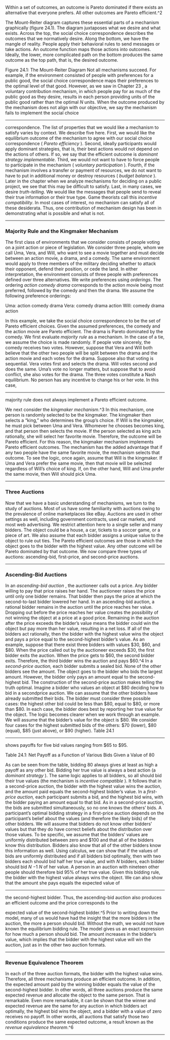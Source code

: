 Within a set of outcomes, an outcome is Pareto dominated if there exists an alternative that everyone prefers. All other outcomes are Pareto efficient.^2 

The Mount-Reiter diagram captures these essential parts of a mechanism graphically (figure 24.1). The diagram juxtaposes what we desire and what exists. Across the top, the social choice correspondence describes the outcomes that we normatively desire. Along the bottom, we have the mangle of reality. People apply their behavioral rules to send messages or take actions. An outcome function maps those actions into outcomes. Ideally, the lower, more complicated path on the bottom produces the same outcome as the top path, that is, the desired outcome. 

Figure 24.1: The Mount-Reiter Diagram Not all mechanisms succeed. For example, if the environment consisted of people with preferences for a public good, the social choice correspondence maps their preferences to the optimal level of that good. However, as we saw in Chapter 23 , a voluntary contribution mechanism, in which people pay for as much of the public good as they desire, results in each person providing units of the public good rather than the optimal _N_ units. When the outcome produced by the mechanism does not align with our objective, we say the mechanism fails to implement the social choice 

---

correspondence. The list of properties that we would like a mechanism to satisfy varies by context. We describe five here. First, we would like the equilibrium outcome of the mechanism to agree with our social choice correspondence ( _Pareto efficiency_ ). Second, ideally participants would apply dominant strategies, that is, their best actions would not depend on the actions of others. If so, we say that the efficient outcome is _dominant strategy implementable_. Third, we would not want to have to force people to participate in the mechanism ( _voluntary participation_ ). Fourth, if the mechanism involves a transfer or payment of resources, we do not want to have to put in additional money or destroy resources ( _budget balance_ ). Later in the chapter when we analyze mechanisms for deciding on a public project, we see that this may be difficult to satisfy. Last, in many cases, we desire _truth-telling_. We would like the messages that people send to reveal their true information or their true type. Game theorists call this _incentive compatibility_. In most cases of interest, no mechanism can satisfy all of these desiderata. Thus, one contribution of mechanism design has been in demonstrating what is possible and what is not. 

---

### Majority Rule and the Kingmaker Mechanism 

The first class of environments that we consider consists of people voting on a joint action or piece of legislation. We consider three people, whom we call Uma, Vera, and Will, who want to see a movie together and must decide between an action movie, a drama, and a comedy. The same environment would apply to three members of the military deciding whether to attack their opponent, defend their position, or cede the land. In either interpretation, the environment consists of three people with preferences defined over three alternatives. We write preferences using _orderings_. The ordering _action comedy drama_ corresponds to the action movie being most preferred, followed by the comedy and then the drama. We assume the following preference orderings: 

 Uma: action comedy drama Vera: comedy drama action Will: comedy drama action 

In this example, we take the social choice correspondence to be the set of Pareto efficient choices. Given the assumed preferences, the comedy and the action movie are Pareto efficient. The drama is Pareto dominated by the comedy. We first evaluate _majority rule_ as a mechanism. In the case of a tie, we assume the choice is made randomly. If people vote sincerely, the comedy receives two votes. However, suppose that Vera and Will both believe that the other two people will be split between the drama and the action movie and each votes for the drama. Suppose also that voting is sequential. Vera votes first and selects the drama. Will votes second and does the same. Uma’s vote no longer matters, but suppose that to avoid conflict, she also votes for the drama. The three votes constitute a Nash equilibrium. No person has any incentive to change his or her vote. In this case, 

---

majority rule does not always implement a Pareto efficient outcome. 

We next consider the _kingmaker mechanism_.^3 In this mechanism, one person is randomly selected to be the kingmaker. The kingmaker then selects a “king,” who determines the group’s choice. If Will is the kingmaker, he must pick between Uma and Vera. Whomever he chooses becomes king, and that person then selects the movie. If the person selected as king acts rationally, she will select her favorite movie. Therefore, the outcome will be Pareto efficient. For this reason, the kingmaker mechanism implements Pareto efficient outcomes. The mechanism has the added advantage that if any two people have the same favorite movie, the mechanism selects that outcome. To see the logic, once again, assume that Will is the kingmaker. If Uma and Vera prefer the same movie, then that movie will be selected regardless of Will’s choice of king. If, on the other hand, Will and Uma prefer the same movie, then Will should pick Uma. 

---

### Three Auctions 

Now that we have a basic understanding of mechanisms, we turn to the study of auctions. Most of us have some familiarity with auctions owing to the prevalence of online marketplaces like eBay. Auctions are used in other settings as well, including government contracts, used car markets, and most web advertising. We restrict attention here to a single seller and many bidders. The object could be a house, a car, tickets to a soccer game, or a piece of art. We also assume that each bidder assigns a unique value to the object to rule out ties. The Pareto efficient outcomes are those in which the object goes to the bidder with the highest value. Any other outcome will be Pareto dominated by that outcome. We now compare three types of auctions: ascending-bid, first-price, and second-price auctions. 

---

### Ascending-Bid Auctions 

In an _ascending-bid auction_ , the auctioneer calls out a price. Any bidder willing to pay that price raises her hand. The auctioneer raises the price until only one bidder remains. That bidder then pays the price at which the second-to-last bidder lowered her hand. In an ascending-bid auction, a rational bidder remains in the auction until the price reaches her value. Dropping out before the price reaches her value creates the possibility of not winning the object at a price at a good price. Remaining in the auction after the price exceeds the bidder’s value means the bidder could win the object but pay more than her value, resulting in a net loss. If all of the bidders act rationally, then the bidder with the highest value wins the object and pays a price equal to the second-highest bidder’s value. As an example, suppose that there exist three bidders with values $30, $60, and $80. When the price called out by the auctioneer exceeds $30, the first bidder exits the auction. When the price gets to $60, the second bidder exits. Therefore, the third bidder wins the auction and pays $60.^4 In a _second-price auction,_ each bidder submits a sealed bid. None of the other bidders see the amount. The object goes to the bidder who bids the largest amount. However, the bidder only pays an amount equal to the second-highest bid. The construction of the second-price auction makes telling the truth optimal. Imagine a bidder who values an object at $80 deciding how to bid in a secondprice auction. We can assume that the other bidders have already submitted their bids. The bidder must consider three possible cases: the highest other bid could be less than $80, equal to $80, or more than $80. In each case, the bidder does best by reporting her true value for the object. The logic becomes clearer when we work through an example. We will assume that the bidder’s value for the object is $80. We consider four cases for the highest submitted bids of the others: $70 (lower), $80 (equal), $85 (just above), or $90 (higher). Table 24.1 

---

shows payoffs for five bid values ranging from $65 to $95. 

 Table 24.1: Net Payoff as a Function of Various Bids Given a Value of 80 

As can be seen from the table, bidding 80 always gives at least as high a payoff as any other bid. Bidding her true value is always a best action (a _dominant strategy_ ). The same logic applies to all bidders, so all should bid their true values (the mechanism is _incentive compatible_ ). It follows that in a second-price auction, the bidder with the highest value wins the auction, and the amount paid equals the second-highest bidder’s value. In a _first-price auction,_ each participant submits a bid, and the highest bid wins, with the bidder paying an amount equal to that bid. As in a second-price auction, the bids are submitted simultaneously, so no one knows the others’ bids. A participant’s optimal bidding strategy in a first-price auction depends on the participant’s belief about the values (and therefore the likely bids) of the other bidders. We will assume that bidders do not know other bidders’ values but that they do have correct beliefs about the distribution over those values. To be specific, we assume that the bidders’ values are uniformly distributed between zero and $100 and that all of the bidders know this distribution. Bidders also know that all of the other bidders know this information as well. Using calculus, we can show that if the values of bids are uniformly distributed and if all bidders bid optimally, then with two bidders each should bid half her true value, and with _N_ bidders, each bidder should bid _N_ −1 _N_ of her value. A person in an auction with nineteen other people should therefore bid 95% of her true value. Given this bidding rule, the bidder with the highest value always wins the object. We can also show that the amount she pays equals the expected value of 

---

the second-highest bidder. Thus, the ascending-bid auction also produces an efficient outcome and the price corresponds to the 

expected value of the second-highest bidder.^5 Prior to writing down the model, many of us would have had the insight that the more bidders in the auction, the more a person should bid. Without the math, we would not have known the equilibrium bidding rule. The model gives us an exact expression for how much a person should bid. The amount increases in the bidder’s value, which implies that the bidder with the highest value will win the auction, just as in the other two auction formats. 

---

### Revenue Equivalence Theorem 

In each of the three auction formats, the bidder with the highest value wins. Therefore, all three mechanisms produce an efficient outcome. In addition, the expected amount paid by the winning bidder equals the value of the second-highest bidder. In other words, all three auctions produce the same expected revenue and allocate the object to the same person. That is remarkable. Even more remarkable, it can be shown that the winner and expected revenue are the same for any auction in which bidders act optimally, the highest bid wins the object, and a bidder with a value of zero receives no payoff. In other words, all auctions that satisfy those two conditions produce the same expected outcome, a result known as the _revenue equivalence theorem_.^6 

---